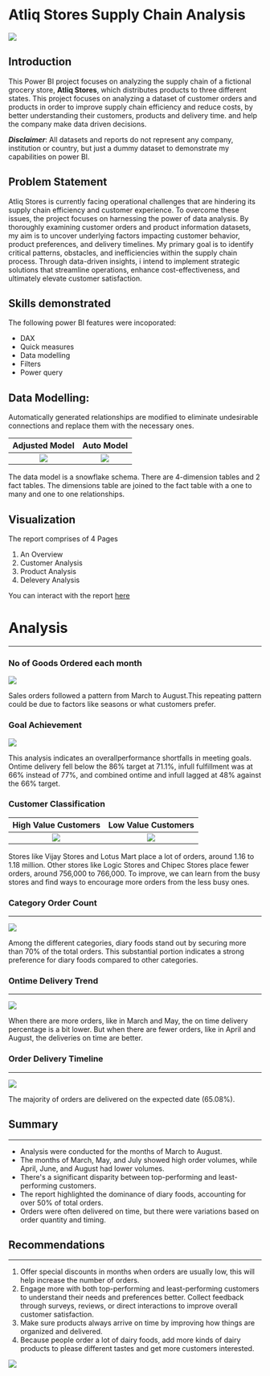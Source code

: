# Atliq Stores Supply Chain Analysis

![](IntroductionPix.jpg)

## Introduction
This Power BI project focuses on analyzing the supply chain of a fictional grocery store, **Atliq Stores**, which distributes products to three different states. This project focuses on analyzing a dataset of customer orders and products in order to improve supply chain efficiency and reduce costs, by better understanding their customers, products and delivery time. and help the company make data driven decisions.

**_Disclaimer_**: All datasets and reports do not represent any company, institution or country, but just a dummy dataset to demonstrate my capabilities on power BI.

## Problem Statement
Atliq Stores is currently facing operational challenges that are hindering its supply chain efficiency and customer experience. To overcome these issues, the project focuses on harnessing the power of data analysis. By thoroughly examining customer orders and product information datasets, my aim is to uncover underlying factors impacting customer behavior, product preferences, and delivery timelines. My primary goal is to identify critical patterns, obstacles, and inefficiencies within the supply chain process. Through data-driven insights, i intend to implement strategic solutions that streamline operations, enhance cost-effectiveness, and ultimately elevate customer satisfaction.

## Skills demonstrated
The following power BI features were incoporated:
- DAX
- Quick measures
- Data modelling
- Filters
- Power query

## Data Modelling:
Automatically generated relationships are modified to eliminate undesirable connections and replace them with the necessary ones.

Adjusted Model     |     Auto Model
:------------:|:-----------:
![](ActualDataModel.png) | ![](DerivedDataModel.png)

The data model is a snowflake schema.
There are 4-dimension tables and 2 fact tables. The dimensions table are joined to the fact table with a one to many and one to one relationships.


## Visualization
The report comprises of 4 Pages
1. An Overview 
2. Customer Analysis 
3. Product Analysis
4. Delevery Analysis

You can interact with the report [here](https://app.powerbi.com/view?r=eyJrIjoiMTczYzBiOGYtZjc4NC00NGM0LWE5NjUtNjllMjUzOWJlNzY2IiwidCI6IjM3ZGNlYjFkLTdhYzMtNDA2Ny04NjJiLTU5NGQ5ZjM2MzUyMiJ9)

# Analysis
--------------

### No of Goods Ordered each month
![](NoOfGoodsOrderedByMonth.png)

Sales orders followed a pattern from March to August.This repeating pattern could be due to factors like seasons or what customers prefer.

### Goal Achievement 
![](Target.png)

This analysis indicates an overallperformance shortfalls in meeting goals. Ontime delivery fell below the 86% target at 71.1%, infull fulfillment was at 66% instead of 77%, and combined ontime and infull lagged at 48% against the 66% target.

### Customer Classification

High Value Customers      |      Low Value Customers
:------------:|:-----------:
![](TopPerformingCustomers.png) | ![](LeastPerformingCustomers.png)

Stores like Vijay Stores and Lotus Mart place a lot of orders, around 1.16 to 1.18 million. Other stores like Logic Stores and Chipec Stores place fewer orders, around 756,000 to 766,000. To improve, we can learn from the busy stores and find ways to encourage more orders from the less busy ones.

### Category Order Count
*****
![](NoOfGoodOrderedByCategory.png)

Among the different categories, diary foods stand out by securing more than 70% of the total orders. This substantial portion indicates a strong preference for diary foods compared to other categories.

### Ontime Delivery Trend
*****
![](OntimeDeliveryVsOrdersEachMonth.png)

When there are more orders, like in March and May, the on time delivery percentage is a bit lower. But when there are fewer orders, like in April and August, the deliveries on time are better.

### Order Delivery Timeline 
*****
![](DeliveryVarianceQuantity.png)

The majority of orders are delivered on the expected date (65.08%). 

## Summary
*****
- Analysis were conducted for the months of March to August.
- The months of March, May, and July showed high order volumes, while April, June, and August had lower volumes.
- There's a significant disparity between top-performing and least-performing customers.
- The report highlighted the dominance of diary foods, accounting for over 50% of total orders.
- Orders were often delivered on time, but there were variations based on order quantity and timing.

## Recommendations
*****

1. Offer special discounts in months when orders are usually low, this will help increase the number of orders.
2. Engage more with both top-performing and least-performing customers to understand their needs and preferences better. Collect feedback through surveys, reviews, or direct interactions to improve overall customer satisfaction.
3. Make sure products always arrive on time by improving how things are organized and delivered.
4. Because people order a lot of dairy foods, add more kinds of dairy products to please different tastes and get more customers interested.

![](ThankYou.jpg)



